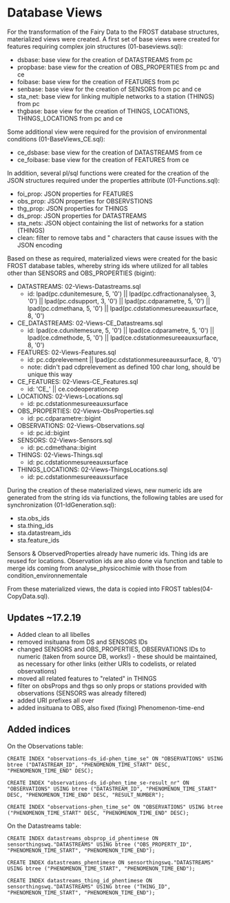 # Database Views
For the transformation of the Fairy Data to the FROST database structures, materialized views were created. 
A first set of base views were created for features requiring complex join structures (01-baseviews.sql):
- dsbase: base view for the creation of DATASTREAMS from pc
- propbase: base view for the creation of OBS_PROPERTIES from pc and ce
- foibase: base view for the creation of FEATURES from pc
- senbase: base view for the creation of SENSORS from pc and ce
- sta_net: base view for linking multiple networks to a station (THINGS) from pc
- thgbase: base view for the creation of THINGS, LOCATIONS, THINGS_LOCATIONS from pc and ce

Some additional view were required for the provision of environmental conditions (01-BaseViews_CE.sql):
- ce_dsbase: base view for the creation of DATASTREAMS from ce
- ce_foibase: base view for the creation of FEATURES from ce

In addition, several pl/sql functions were created for the creation of the JSON structures required under the properties attribute (01-Functions.sql):
- foi_prop: JSON properties for FEATURES
- obs_prop: JSON properties for OBSERVSTIONS
- thg_prop: JSON properties for THINGS
- ds_prop: JSON properties for DATASTREAMS
- sta_nets: JSON object containing the list of networks for a station (THINGS)
- clean: filter to remove tabs and " characters that cause issues with the JSON encoding

Based on these as required, materialized views were created for the basic FROST database tables, whereby string ids where utilized for all tables other than SENSORS and OBS_PROPERTIES (bigint):
- DATASTREAMS: 02-Views-Datastreams.sql
  - id: lpad(pc.cdunitemesure, 5, '0') || lpad(pc.cdfractionanalysee, 3, '0') || lpad(pc.cdsupport, 3, '0') || 
			lpad(pc.cdparametre, 5, '0') || lpad(pc.cdmethana, 5, '0') || lpad(pc.cdstationmesureeauxsurface, 8, '0')
- CE_DATASTREAMS: 02-Views-CE_Datastreams.sql
  - id: lpad(ce.cdunitemesure, 5, '0') || 
			lpad(ce.cdparametre, 5, '0') || lpad(ce.cdmethode, 5, '0') || lpad(ce.cdstationmesureeauxsurface, 8, '0')
- FEATURES: 02-Views-Features.sql
  - id: pc.cdprelevement || lpad(pc.cdstationmesureeauxsurface, 8, '0') 
  - note: didn't pad cdprelevement as defined 100 char long, should be unique this way
- CE_FEATURES: 02-Views-CE_Features.sql
  - id: 'CE_' || ce.codeoperationcep
- LOCATIONS: 02-Views-Locations.sql
  - id: pc.cdstationmesureeauxsurface
- OBS_PROPERTIES: 02-Views-ObsProperties.sql
  - id: pc.cdparametre::bigint
- OBSERVATIONS: 02-Views-Observations.sql
  - id: pc.id::bigint
- SENSORS: 02-Views-Sensors.sql
  - id: pc.cdmethana::bigint
- THINGS: 02-Views-Things.sql
  - id: pc.cdstationmesureeauxsurface
- THINGS_LOCATIONS: 02-Views-ThingsLocations.sql
  - id: pc.cdstationmesureeauxsurface


During the creation of these materialized views, new numeric ids are generated from the string ids via functions, the following tables are used for synchronization (01-IdGeneration.sql):
- sta.obs_ids 
- sta.thing_ids
- sta.datastream_ids
- sta.feature_ids

Sensors & ObservedProperties already have numeric ids. Thing ids are reused for locations. Observation ids are also done via function and table to merge ids coming from analyse_physicochimie with those from condition_environnementale 

From these materialized views, the data is copied into FROST tables(04-CopyData.sql).

## Updates ~17.2.19
- Added clean to all libelles
- removed insituana from DS and SENSORS IDs
- changed SENSORS and OBS_PROPERTIES, OBSERVATIONS IDs to numeric (taken from source DB, works!) - these should be maintained, as necessary for other links (either URIs to codelists, or related observations)
- moved all related features to "related" in THINGS
- filter on obsProps and thgs so only props or stations provided with observations (SENSORS was already filtered)
- added URI prefixes all over
- added insituana to OBS, also fixed (fixing) Phenomenon-time-end


## Added indices

On the Observations table:
```
CREATE INDEX "observations-ds_id-phen_time_se" ON "OBSERVATIONS" USING btree ("DATASTREAM_ID", "PHENOMENON_TIME_START" DESC, "PHENOMENON_TIME_END" DESC);

CREATE INDEX "observations-ds_id-phen_time_se-result_nr" ON "OBSERVATIONS" USING btree ("DATASTREAM_ID", "PHENOMENON_TIME_START" DESC, "PHENOMENON_TIME_END" DESC, "RESULT_NUMBER");

CREATE INDEX "observations-phen_time_se" ON "OBSERVATIONS" USING btree ("PHENOMENON_TIME_START" DESC, "PHENOMENON_TIME_END" DESC);
```

On the Datastreams table:
```
CREATE INDEX datastreams_obsprop_id_phentimese ON sensorthingswq."DATASTREAMS" USING btree ("OBS_PROPERTY_ID", "PHENOMENON_TIME_START", "PHENOMENON_TIME_END");

CREATE INDEX datastreams_phentimese ON sensorthingswq."DATASTREAMS" USING btree ("PHENOMENON_TIME_START", "PHENOMENON_TIME_END");

CREATE INDEX datastreams_thing_id_phentimese ON sensorthingswq."DATASTREAMS" USING btree ("THING_ID", "PHENOMENON_TIME_START", "PHENOMENON_TIME_END");
```

